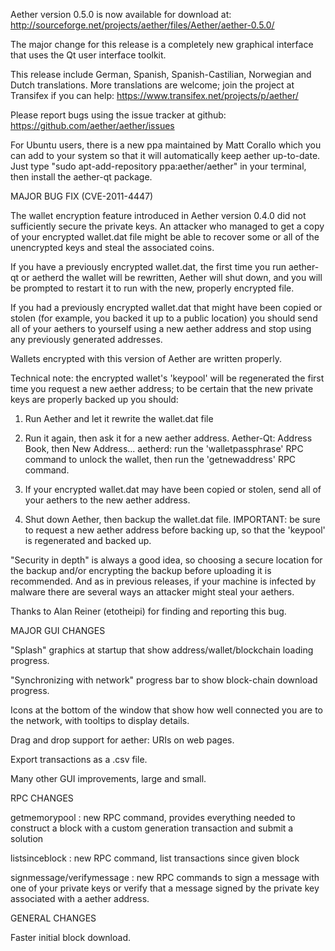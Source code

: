 Aether version 0.5.0 is now available for download at:
http://sourceforge.net/projects/aether/files/Aether/aether-0.5.0/

The major change for this release is a completely new graphical interface that uses the Qt user interface toolkit.

This release include German, Spanish, Spanish-Castilian, Norwegian and Dutch translations. More translations are welcome; join the project at Transifex if you can help:
https://www.transifex.net/projects/p/aether/

Please report bugs using the issue tracker at github:
https://github.com/aether/aether/issues

For Ubuntu users, there is a new ppa maintained by Matt Corallo which you can add to your system so that it will automatically keep aether up-to-date.  Just type "sudo apt-add-repository ppa:aether/aether" in your terminal, then install the aether-qt package.

MAJOR BUG FIX  (CVE-2011-4447)

The wallet encryption feature introduced in Aether version 0.4.0 did not sufficiently secure the private keys. An attacker who
managed to get a copy of your encrypted wallet.dat file might be able to recover some or all of the unencrypted keys and steal the
associated coins.

If you have a previously encrypted wallet.dat, the first time you run aether-qt or aetherd the wallet will be rewritten, Aether will
shut down, and you will be prompted to restart it to run with the new, properly encrypted file.

If you had a previously encrypted wallet.dat that might have been copied or stolen (for example, you backed it up to a public
location) you should send all of your aethers to yourself using a new aether address and stop using any previously generated addresses.

Wallets encrypted with this version of Aether are written properly.

Technical note: the encrypted wallet's 'keypool' will be regenerated the first time you request a new aether address; to be certain that the
new private keys are properly backed up you should:

1. Run Aether and let it rewrite the wallet.dat file

2. Run it again, then ask it for a new aether address.
Aether-Qt: Address Book, then New Address...
aetherd: run the 'walletpassphrase' RPC command to unlock the wallet,  then run the 'getnewaddress' RPC command.

3. If your encrypted wallet.dat may have been copied or stolen, send  all of your aethers to the new aether address.

4. Shut down Aether, then backup the wallet.dat file.
IMPORTANT: be sure to request a new aether address before backing up, so that the 'keypool' is regenerated and backed up.

"Security in depth" is always a good idea, so choosing a secure location for the backup and/or encrypting the backup before uploading it is recommended. And as in previous releases, if your machine is infected by malware there are several ways an attacker might steal your aethers.

Thanks to Alan Reiner (etotheipi) for finding and reporting this bug.

MAJOR GUI CHANGES

"Splash" graphics at startup that show address/wallet/blockchain loading progress.

"Synchronizing with network" progress bar to show block-chain download progress.

Icons at the bottom of the window that show how well connected you are to the network, with tooltips to display details.

Drag and drop support for aether: URIs on web pages.

Export transactions as a .csv file.

Many other GUI improvements, large and small.

RPC CHANGES

getmemorypool : new RPC command, provides everything needed to construct a block with a custom generation transaction and submit a solution

listsinceblock : new RPC command, list transactions since given block

signmessage/verifymessage : new RPC commands to sign a message with one of your private keys or verify that a message signed by the private key associated with a aether address.

GENERAL CHANGES

Faster initial block download.
